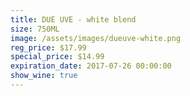 ```yaml
---
title: DUE UVE - white blend
size: 750ML
image: /assets/images/dueuve-white.png
reg_price: $17.99
special_price: $14.99
expiration_date: 2017-07-26 00:00:00
show_wine: true
---
```



